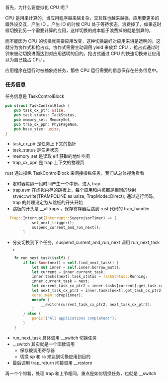 首先，为什么要虚拟化 CPU 呢？

CPU 是用来计算的，当应用程序越来越复杂，交互性也越来越强，应用要更多的跟外设交互，产生 IO 。产生 IO 的时候 CPU 处于等待状态，浪费掉了，如果这时候切换到另一个需要计算的应用，这样切换的成本低于浪费掉的就是划算的。

而不能因为 CPU 的切换就需要应用改变，这种切换最好对应用来讲是透明的。这就分为协作式和抢占式，协作式需要主动调用 yield 来放弃 CPU ，抢占式通过时钟来被动切换进而达到对应用透明的目的。抢占式通过 CPU 的快速切换来让应用以为自己独占 CPU 。

应用程序在运行时被抽象成任务，那些 CPU 运行需要的信息保存在任务信息中。

### 任务信息

任务信息是 TaskControlBlock

```rust
pub struct TaskControlBlock {
    pub task_cx_ptr: usize,
    pub task_status: TaskStatus,
    pub memory_set: MemorySet,
    pub trap_cx_ppn: PhysPageNum,
    pub base_size: usize,
}
```

- task_cx_ptr 是任务上下文的指针
- task_status 是任务状态
- memory_set 是读取 elf 获取的地址空间
- trap_cx_ppn 是 trap 上下文的物理页

rust 通过操纵 TaskControlBlock 来间接操纵任务，我们从总体视角看看

- 定时器每隔一段时间产生一个中断，进入 trap 
- trap.asm 在虚拟内存的跳板上，每个应用和内核都是相同的映射 stvec::write(TRAMPOLINE as usize, TrapMode::Direct); 通过这行代码，trap 的处理设定为从跳板的开头开始
- 跳板的开头是 __alltraps ，保存寄存器后跳到 rust 代码的 trap_handler 

``` rust
  Trap::Interrupt(Interrupt::SupervisorTimer) => {
            set_next_trigger();
            suspend_current_and_run_next();
        }
```

- 分支切换到下个任务，suspend_current_and_run_next 调用 run_next_task 。

```rust
    fn run_next_task(&self) {
        if let Some(next) = self.find_next_task() {
            let mut inner = self.inner.borrow_mut();
            let current = inner.current_task;
            inner.tasks[next].task_status = TaskStatus::Running;
            inner.current_task = next;
            let current_task_cx_ptr2 = inner.tasks[current].get_task_cx_ptr2();
            let next_task_cx_ptr2 = inner.tasks[next].get_task_cx_ptr2();
            core::mem::drop(inner);
            unsafe {
                __switch(current_task_cx_ptr2, next_task_cx_ptr2);
            }
        } else {
            panic!("All applications completed!");
        }
    }
```

- run_next_task 具体调用 __switch 切换任务
- __switch 其实就是一个函数调用
  - 保存被调用寄存器
  - 切换 sp 和 ra 来达到切换应用到目的
- 最后调用 trap_return 间接调用 __restore

再一个个的看，处理 trap 和上节相同，重点是如何切换任务，也就是 __switch 

